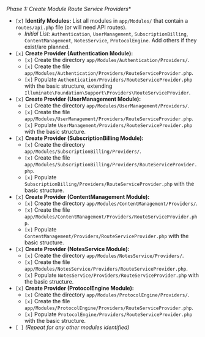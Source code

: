 *Phase 1: Create Module Route Service Providers**

*   `[x]` **Identify Modules:** List all modules in `app/Modules/` that contain a `routes/api.php` file (or will need API routes).
    *   *Initial List:* `Authentication`, `UserManagement`, `SubscriptionBilling`, `ContentManagement`, `NotesService`, `ProtocolEngine`. Add others if they exist/are planned.
*   `[x]` **Create Provider (Authentication Module):**
    *   `[x]` Create the directory `app/Modules/Authentication/Providers/`.
    *   `[x]` Create the file `app/Modules/Authentication/Providers/RouteServiceProvider.php`.
    *   `[x]` Populate `Authentication/Providers/RouteServiceProvider.php` with the basic structure, extending `Illuminate\Foundation\Support\Providers\RouteServiceProvider`.
*   `[x]` **Create Provider (UserManagement Module):**
    *   `[x]` Create the directory `app/Modules/UserManagement/Providers/`.
    *   `[x]` Create the file `app/Modules/UserManagement/Providers/RouteServiceProvider.php`.
    *   `[x]` Populate `UserManagement/Providers/RouteServiceProvider.php` with the basic structure.
*   `[x]` **Create Provider (SubscriptionBilling Module):**
    *   `[x]` Create the directory `app/Modules/SubscriptionBilling/Providers/`.
    *   `[x]` Create the file `app/Modules/SubscriptionBilling/Providers/RouteServiceProvider.php`.
    *   `[x]` Populate `SubscriptionBilling/Providers/RouteServiceProvider.php` with the basic structure.
*   `[x]` **Create Provider (ContentManagement Module):**
    *   `[x]` Create the directory `app/Modules/ContentManagement/Providers/`.
    *   `[x]` Create the file `app/Modules/ContentManagement/Providers/RouteServiceProvider.php`.
    *   `[x]` Populate `ContentManagement/Providers/RouteServiceProvider.php` with the basic structure.
*   `[x]` **Create Provider (NotesService Module):**
    *   `[x]` Create the directory `app/Modules/NotesService/Providers/`.
    *   `[x]` Create the file `app/Modules/NotesService/Providers/RouteServiceProvider.php`.
    *   `[x]` Populate `NotesService/Providers/RouteServiceProvider.php` with the basic structure.
*   `[x]` **Create Provider (ProtocolEngine Module):**
    *   `[x]` Create the directory `app/Modules/ProtocolEngine/Providers/`.
    *   `[x]` Create the file `app/Modules/ProtocolEngine/Providers/RouteServiceProvider.php`.
    *   `[x]` Populate `ProtocolEngine/Providers/RouteServiceProvider.php` with the basic structure.
*   `[ ]` *(Repeat for any other modules identified)*
